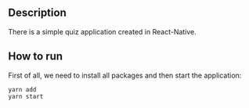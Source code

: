 ## Description

There is a simple quiz application created in React-Native. </br>

## How to run

First of all, we need to install all packages and then start the application: </br>

`yarn add` </br>
`yarn start`
